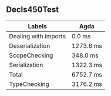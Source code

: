 
## Decls450Test

Labels|Agda
---|---
Dealing with imports|0.0 ms
Deserialization|1273.6 ms
ScopeChecking|348.0 ms
Serialization|1322.3 ms
Total|6752.7 ms
TypeChecking|3176.2 ms

